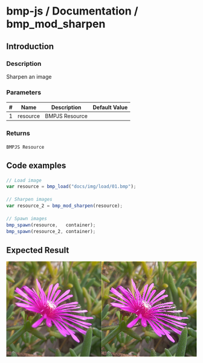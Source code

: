 # bmp-js / Documentation / bmp_mod_sharpen
## Introduction

### Description

Sharpen an image

### Parameters

|#|Name|Description|Default Value|
|-|-|-|-|
|1|resource|BMPJS Resource||

### Returns
`BMPJS Resource`

## Code examples

```js
// Load image
var resource = bmp_load("docs/img/load/01.bmp");

// Sharpen images
var resource_2 = bmp_mod_sharpen(resource);

// Spawn images
bmp_spawn(resource,   container);
bmp_spawn(resource_2, container);
```

## Expected Result

![expected-result](./img/031.png)
